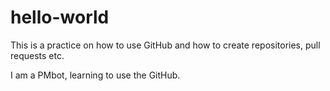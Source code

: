 # hello-world
This is a practice on how to use GitHub and how to create repositories, pull requests etc. 

I am a PMbot, learning to use the GitHub.
